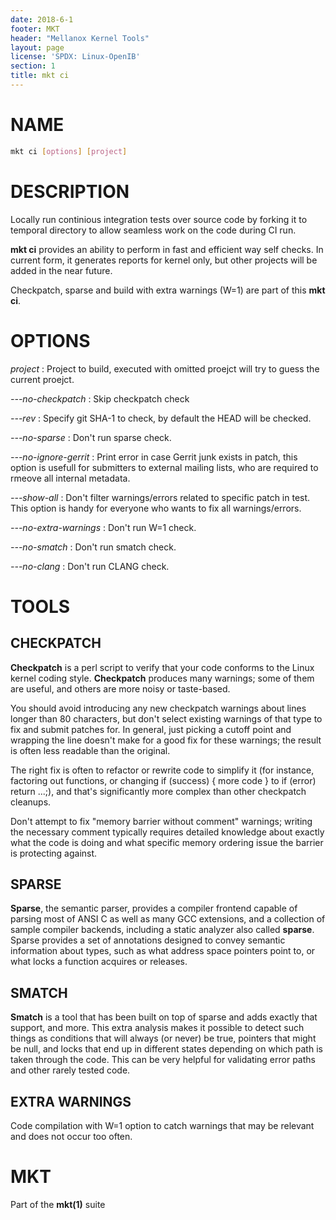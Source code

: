 ```yaml
---
date: 2018-6-1
footer: MKT
header: "Mellanox Kernel Tools"
layout: page
license: 'SPDX: Linux-OpenIB'
section: 1
title: mkt ci
---
```


# NAME

```sh
mkt ci [options] [project]
```

# DESCRIPTION

Locally run continious integration tests over source code by forking it
to temporal directory to allow seamless work on the code during CI run.

**mkt ci** provides an ability to perform in fast and efficient way self
checks. In current form, it generates reports for kernel only, but other
projects will be added in the near future.

Checkpatch, sparse and build with extra warnings (W=1) are part of this
**mkt ci**.

# OPTIONS

*project*
:	Project to build, executed with omitted proejct will try to guess the current proejct.

*---no-checkpatch*
:	Skip checkpatch check

*---rev*
:	Specify git SHA-1 to check, by default the HEAD will be checked.

*---no-sparse*
:	Don't run sparse check.

*---no-ignore-gerrit*
:	Print error in case Gerrit junk exists in patch, this option is usefull for submitters
    to external mailing lists, who are required to rmeove all internal metadata.

*---show-all*
:	Don't filter warnings/errors related to specific patch in test. This option is handy
    for everyone who wants to fix all warnings/errors.

*---no-extra-warnings*
:	Don't run W=1 check.

*---no-smatch*
:	Don't run smatch check.

*---no-clang*
:	Don't run CLANG check.

# TOOLS

## CHECKPATCH

**Checkpatch** is a perl script to verify that your code conforms to the Linux kernel
coding style. **Checkpatch** produces many warnings; some of them are useful, and others
are more noisy or taste-based.

You should avoid introducing any new checkpatch warnings about lines longer than 80 characters,
but don't select existing warnings of that type to fix and submit patches for. In general, just
picking a cutoff point and wrapping the line doesn't make for a good fix for these warnings;
the result is often less readable than the original.

The right fix is often to refactor or rewrite code to simplify it (for instance, factoring out functions,
or changing if (success) { more code } to if (error) return ...;), and that's significantly more complex
than other checkpatch cleanups.

Don't attempt to fix "memory barrier without comment" warnings; writing the necessary comment
typically requires detailed knowledge about exactly what the code is doing and what specific memory
ordering issue the barrier is protecting against.

## SPARSE

**Sparse**, the semantic parser, provides a compiler frontend capable of parsing most of ANSI C as well as
many GCC extensions, and a collection of sample compiler backends, including a static analyzer also called
**sparse**. Sparse provides a set of annotations designed to convey semantic information about types,
such as what address space pointers point to, or what locks a function acquires or releases.

## SMATCH

**Smatch** is a tool that has been built on top of sparse and adds exactly that support, and more.
This extra analysis makes it possible to detect such things as conditions that will always (or never)
be true, pointers that might be null, and locks that end up in different states depending on which path
is taken through the code. This can be very helpful for validating error paths and other rarely tested code.

## EXTRA WARNINGS

Code compilation with W=1 option to catch warnings that may be relevant and does not occur too often.

# MKT

Part of the **mkt(1)** suite
